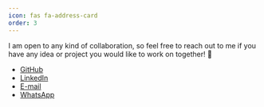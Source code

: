```yaml
---
icon: fas fa-address-card
order: 3
---
```


I am open to any kind of collaboration, so feel free to reach out to me if you have any idea or project you would like to work on together! 🤝

- [GitHub](https://github.com/rodrigobressan)
- [LinkedIn](https://www.linkedin.com/in/rbressan/)
- [E-mail](mailto:bressanrc@gmail.com)
- [WhatsApp](https://api.whatsapp.com/send?phone=+393517471323&text=Hello!)
